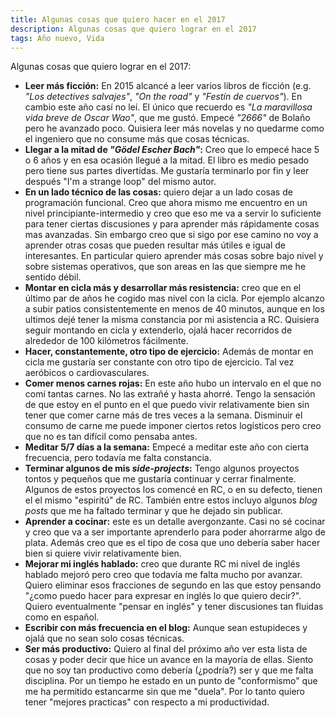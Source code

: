 ```yaml
---
title: Algunas cosas que quiero hacer en el 2017
description: Algunas cosas que quiero lograr en el 2017
tags: Año nuevo, Vida
---
```


Algunas cosas que quiero lograr en el 2017:

* **Leer más ficción:** En 2015 alcancé a leer varios libros de ficción (e.g. _"Los detectives salvajes"_, _"On the road"_ y _"Festín de cuervos"_). En cambio este año casí no leí. El único que recuerdo es _"La maravillosa vida breve de Oscar Wao"_, que me gustó. Empecé _"2666"_ de Bolaño pero he avanzado poco. Quisiera leer más novelas y no quedarme como el ingeniero que no consume más que cosas técnicas.
* **Llegar a la mitad de _"Gödel Escher Bach"_:** Creo que lo empecé hace 5 o 6 años y en esa ocasión llegué a la mitad. El libro es medio pesado pero tiene sus partes divertidas. Me gustaría terminarlo por fin y leer después "I'm a strange loop" del mismo autor.
* **En un lado técnico de las cosas:** quiero dejar a un lado cosas de programación funcional. Creo que ahora mismo me encuentro en un nivel principiante-intermedio y creo que eso me va a servir lo suficiente para tener ciertas discusiones y para aprender más rápidamente cosas mas avanzadas. Sin embargo creo que si sigo por ese camino no voy a aprender otras cosas que pueden resultar más útiles e igual de interesantes. En particular quiero aprender más cosas sobre bajo nivel y sobre sistemas operativos, que son areas en las que siempre me he sentido débil.
* **Montar en cicla más y desarrollar más resistencia:** creo que en el último par de años he cogido mas nivel con la cicla. Por ejemplo alcanzo a subir patios consistentemente en menos de 40 minutos, aunque en los ultimos dejé tener la misma constancia por mi asistencia a RC. Quisiera seguir montando en cicla y extenderlo, ojalá hacer recorridos de alrededor de 100 kilómetros fácilmente.
* **Hacer, constantemente, otro tipo de ejercicio:** Además de montar en cicla me gustaría ser constante con otro tipo de ejercicio. Tal vez aeróbicos o cardiovasculares.
* **Comer menos carnes rojas:** En este año hubo un intervalo en el que no comí tantas carnes. No las extrañé y hasta ahorré. Tengo la sensación de que estoy en el punto en el que puedo vivir relativamente bien sin tener que comer carne más de tres veces a la semana. Disminuir el consumo de carne me puede imponer ciertos retos logísticos pero creo que no es tan difícil como pensaba antes. 
* **Meditar 5/7 días a la semana:** Empecé a meditar este año con cierta frecuencia, pero todavía me falta constancia.
* **Terminar algunos de mis _side-projects_:** Tengo algunos proyectos tontos y pequeños que me gustaría continuar y cerrar finalmente. Algunos de estos proyectos los comencé en RC, o en su defecto, tienen el el mismo "espiritú" de RC. También entre estos incluyo algunos _blog_ _posts_ que me ha faltado terminar y que he dejado sin publicar.
* **Aprender a cocinar:** este es un detalle avergonzante. Casi no sé cocinar y creo que va a ser importante aprenderlo para poder ahorrarme algo de plata. Además creo que es el tipo de cosa que uno debería saber hacer bien si quiere vivir relativamente bien.
* **Mejorar mi inglés hablado:** creo que durante RC mi nivel de inglés hablado mejoró pero creo que todavía me falta mucho por avanzar. Quiero eliminar esos fracciones de segundo en las que estoy pensando "¿como puedo hacer para expresar en inglés lo que quiero decir?". Quiero eventualmente "pensar en inglés" y tener discusiones tan fluidas como en español.
* **Escribir con más frecuencia en el blog:** Aunque sean estupideces y ojalá que no sean solo cosas técnicas.
* **Ser más productivo:** Quiero al final del próximo año ver esta lista de cosas y poder decir que hice un avance en la mayoría de ellas. Siento que no soy tan productivo como debería (¿podría?) ser y que me falta disciplina. Por un tiempo he estado en un punto de "conformismo" que me ha permitido estancarme sin que me "duela". Por lo tanto quiero tener "mejores practicas" con respecto a mi productividad.
